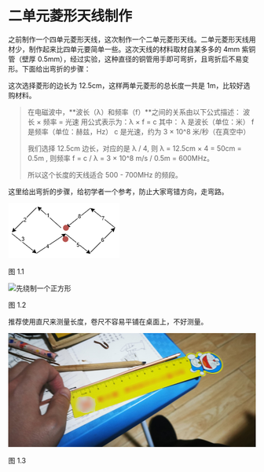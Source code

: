 # 二单元菱形天线制作
之前制作一个四单元菱形天线，这次制作一个二单元菱形天线。二单元菱形天线用材少，制作起来比四单元要简单一些。这次天线的材料取材自某多多的 4mm 紫铜管（壁厚 0.5mm），经过实验，这种直径的铜管用手即可弯折，且弯折后不易变形。下面给出弯折的步骤：

这次选择菱形的边长为 12.5cm，这样两单元菱形的总长度一共是 1m，比较好选购材料。

> 在电磁波中，**波长（λ）和频率（f）**之间的关系由以下公式描述：
> 波长 × 频率 = 光速
> 用公式表示为：λ × f = c
其中：
> λ 是波长（单位：米）
> f 是频率（单位：赫兹，Hz）
> c 是光速，约为 3 × 10^8 米/秒（在真空中）
> 
> 我们选择 12.5cm 边长，对应的是 λ / 4, 则 λ = 12.5cm × 4 = 50cm = 0.5m , 则频率 f = c / λ = 3 × 10^8 m/s / 0.5m = 600MHz。
> 
> 所以这个长度的天线适合 500 - 700MHz 的频段。

这里给出弯折的步骤，给初学者一个参考，防止大家弯错方向，走弯路。



![弯折步骤](./images/diamond-step-line.drawio.png)

图 1.1

![先绕制一个正方形](https://postimg.cc/ZC6brmK1)

图 1.2

推荐使用直尺来测量长度，卷尺不容易平铺在桌面上，不好测量。

![使用直尺测量长度](./images/rule.jpg)

图 1.3




